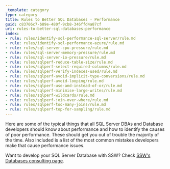 ```yaml
---
_template: category
type: category
title: Rules to Better SQL Databases - Performance
guid: c83706c7-b89e-480f-9cb8-346ffd4a87cf
uri: rules-to-better-sql-databases-performance
index:
- rule: rules/identify-sql-performance-sql-server/rule.md
- rule: rules/identify-sql-performance-azure/rule.md
- rule: rules/sql-server-cpu-pressure/rule.md
- rule: rules/sql-server-memory-pressure/rule.md
- rule: rules/sql-server-io-pressure/rule.md
- rule: rules/sqlperf-reduce-table-size/rule.md
- rule: rules/sqlperf-select-required-columns/rule.md
- rule: rules/sqlperf-verify-indexes-used/rule.md
- rule: rules/sqlperf-avoid-implicit-type-conversions/rule.md
- rule: rules/sqlperf-avoid-looping/rule.md
- rule: rules/sqlperf-use-and-instead-of-or/rule.md
- rule: rules/sqlperf-minimise-large-writes/rule.md
- rule: rules/sqlperf-wildcards/rule.md
- rule: rules/sqlperf-join-over-where/rule.md
- rule: rules/sqlperf-too-many-joins/rule.md
- rule: rules/sqlperf-top-for-sampling/rule.md
---
```


Here are some of the typical things that all SQL Server DBAs and Database developers should know about performance and how to identify the causes of poor performance. These should get you out of trouble the majority of the time.
Also included is a list of the most common mistakes developers make that cause performance issues.

Want to develop your SQL Server Database with SSW? Check [SSW's Databases consulting page](https://www.ssw.com.au/consulting/database-development).
